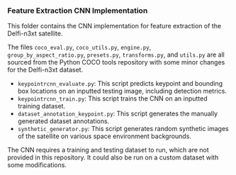 ### Feature Extraction CNN Implementation ###

This folder contains the CNN implementation for feature extraction of the Delfi-n3xt satellite.

The files `coco_eval.py`, `coco_utils.py`, `engine.py`, `group_by_aspect_ratio.py`, `presets.py`, `transforms.py`, and `utils.py` are all sourced from the Python COCO tools repository with some minor changes for the Delfi-n3xt dataset.

- `keypointrcnn_evaluate.py`: This script predicts keypoint and bounding box locations on an inputted testing image, including detection metrics.
- `keypointrcnn_train.py`: This script trains the CNN on an inputted training dataset.
- `dataset_annotation_keypoint.py`: This script generates the manually generated dataset annotations.
- `synthetic_generator.py`: This script generates random synthetic images of the satellite on various space environment backgrounds.

The CNN requires a training and testing dataset to run, which are not provided in this repository. It could also be run on a custom dataset with some modifications.
